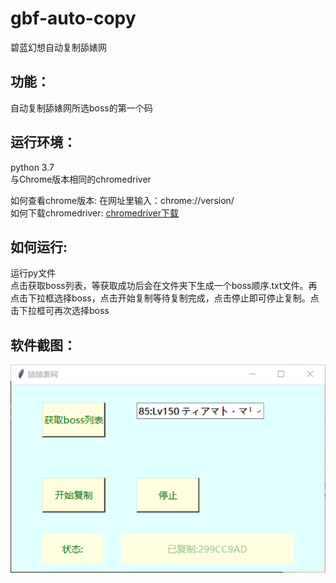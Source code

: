 # gbf-auto-copy
碧蓝幻想自动复制舔婊网
## 功能：
自动复制舔婊网所选boss的第一个码
## 运行环境： 
python 3.7 <br>
与Chrome版本相同的chromedriver <br>

如何查看chrome版本: 在网址里输入：chrome://version/ <br>
如何下载chromedriver: [chromedriver下载](https://chromedriver.chromium.org/)

## 如何运行: 
运行py文件 <br>
点击获取boss列表，等获取成功后会在文件夹下生成一个boss顺序.txt文件。再点击下拉框选择boss，点击开始复制等待复制完成，点击停止即可停止复制。点击下拉框可再次选择boss   

## 软件截图：
![](https://github.com/hphphp123321/gbf-auto-copy/blob/master/preview.png)  
